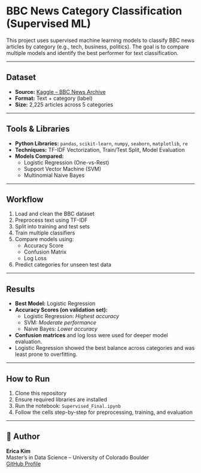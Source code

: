 # BBC News Category Classification (Supervised ML)

This project uses supervised machine learning models to classify BBC news articles by category (e.g., tech, business, politics). The goal is to compare multiple models and identify the best performer for text classification.

---

## Dataset

- **Source:** [Kaggle – BBC News Archive](https://www.kaggle.com/datasets/hgultekin/bbcnewsarchive?select=bbc-news-data.csv)
- **Format:** Text + category (label)
- **Size:** 2,225 articles across 5 categories

---

## Tools & Libraries

- **Python Libraries:** `pandas`, `scikit-learn`, `numpy`, `seaborn`, `matplotlib`, `re`
- **Techniques:** TF-IDF Vectorization, Train/Test Split, Model Evaluation
- **Models Compared:**
  - Logistic Regression (One-vs-Rest)
  - Support Vector Machine (SVM)
  - Multinomial Naive Bayes

---

## Workflow

1. Load and clean the BBC dataset
2. Preprocess text using TF-IDF
3. Split into training and test sets
4. Train multiple classifiers
5. Compare models using:
   - Accuracy Score
   - Confusion Matrix
   - Log Loss
6. Predict categories for unseen test data

---

## Results

- **Best Model:** Logistic Regression  
- **Accuracy Scores (on validation set):**
  - Logistic Regression: *Highest accuracy*
  - SVM: *Moderate performance*
  - Naive Bayes: *Lower accuracy*
- **Confusion matrices** and log loss were used for deeper model evaluation.
- Logistic Regression showed the best balance across categories and was least prone to overfitting.
---

## How to Run

1. Clone this repository
2. Ensure required libraries are installed 
3. Run the notebook: `Supervised_Final.ipynb`
4. Follow the cells step-by-step for preprocessing, training, and evaluation

---

## 👤 Author

**Erica Kim**  
Master’s in Data Science – University of Colorado Boulder  
[GitHub Profile](https://github.com/kimerica)
